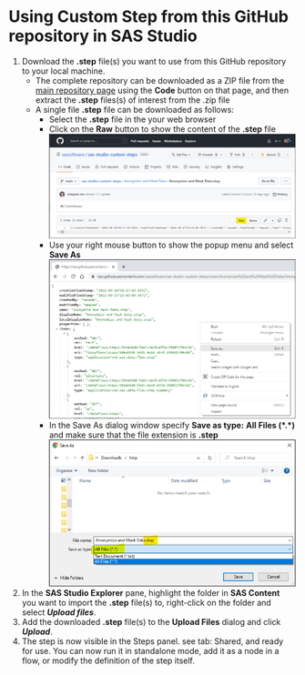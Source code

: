 # Using Custom Step from this GitHub repository in SAS Studio

1. Download the **.step** file(s) you want to use from this GitHub repository to your local machine.
    * The complete repository can be downloaded as a ZIP file from the [main repository page](https://github.com/sassoftware/sas-studio-custom-steps) using the **Code** button on that page, and then extract the **.step** files(s) of interest from the .zip file 
     * A single file **.step** file can be downloaded as follows:
        *  Select the **.step** file in the your web browser
        *  Click on  the **Raw** button to show the content of the **.step** file ![](img/Raw-button-when-a-file-has-been-selected.png)
        *  Use your right mouse button to show the popup menu and select **Save As** ![](img/Viewing-file-in-Raw-mode-in-web-browser-and-using-Save-As.png)
        *  In the Save As dialog window specify **Save as type:** **All Files (\*.\*)** and make sure that the file extension is **.step** ![](img/Webpage-SaveAs-panel-AllFiles.png)
3. In the **SAS Studio Explorer** pane, highlight the folder in **SAS Content** you want to import the **.step** file(s) to, right-click on the folder and select ***Upload files***.
4. Add the downloaded **.step** file(s) to the **Upload Files** dialog and click ***Upload***.
5. The step is now visible in the Steps panel. see tab: Shared, and ready for use. You can now run it in standalone mode, add it as a node in a flow, or modify the definition of the step itself. 



